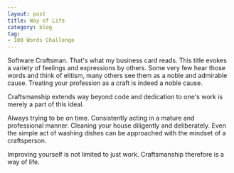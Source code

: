```yaml
---
layout: post
title: Way of Life
category: blog
tag:
- 100 Words Challenge
---
```

Software Craftsman. That's what my business card reads. This title evokes a variety of feelings and expressions by others. Some very few hear those words and think of elitism, many others see them as a noble and admirable cause. Treating your profession as a craft is indeed a noble cause.

Craftsmanship extends way beyond code and dedication to one's work is merely a part of this ideal.

Always trying to be on time. Consistently acting in a mature and professional manner. Cleaning your house diligently and deliberately. Even the simple act of washing dishes can be approached with the mindset of a craftsperson.

Improving yourself is not limited to just work. Craftsmanship therefore is a way of life.
